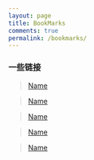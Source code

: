 ```yaml
---
layout: page
title: BookMarks
comments: true
permalink: /bookmarks/
---
```

 
### 一些链接

>  <font color="#8a2be2"> <a href="/" target="_blank" rel="noopener">Name</a> </font> 

>  <font color="#3300ff"> <a href="/" target="_blank" rel="noopener">Name</a> </font> 

>  <font color="#990000"> <a href="/" target="_blank" rel="noopener">Name</a> </font> 

>  <font color="#6600ff"> <a href="/" target="_blank" rel="noopener">Name</a> </font> 

>  <font color="#cc0000"> <a href="/" target="_blank" rel="noopener">Name</a> </font> 

